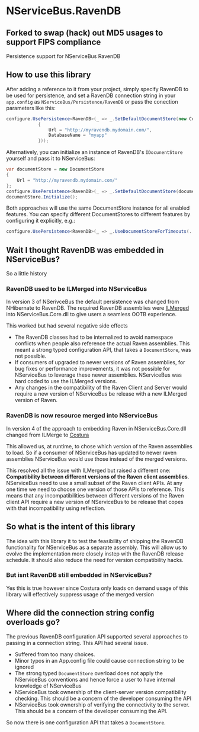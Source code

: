 NServiceBus.RavenDB
======================

## Forked to swap (hack) out MD5 usages to support FIPS compliance

Persistence support for NServiceBus RavenDB

## How to use this library

After adding a reference to it from your project, simply specify RavenDB to be used for persistence, and set a RavenDB connection string in your `app.config` as `NServiceBus/Persistence/RavenDB` or pass the conection parameters like this:

```csharp
configure.UsePersistence<RavenDB>(_ => _.SetDefaultDocumentStore(new ConnectionParameters
            {
                Url = "http://myravendb.mydomain.com/",
                DatabaseName = "myapp"
            }));
```

Alternatively, you can initialize an instance of RavenDB's `IDocunentStore` yourself and pass it to NServiceBus:

```csharp
var documentStore = new DocumentStore 
{ 
    Url = "http://myravendb.mydomain.com/" 
};
configure.UsePersistence<RavenDB>(_ => _.SetDefaultDocumentStore(documentStore));
documentStore.Initialize();
```

Both approaches will use the same DocumentStore instance for all enabled features. You can specify different DocumentStores to different features by configuring it explicitly, e.g.:

```csharp
configure.UsePersistence<RavenDB>(_ => _.UseDocumentStoreForTimeouts(...));
```

## Wait I thought RavenDB was embedded in NServiceBus?

So a little history

### RavenDB used to be ILMerged into NServiceBus

In version 3 of NSerivceBus the default persistence was changed from NHibernate to RavenDB. The required RavenDB assemblies were [ILMerged](http://research.microsoft.com/en-us/people/mbarnett/ilmerge.aspx) into NServiceBus.Core.dll to give users a seamless OOTB experience.

This worked but had several negative side effects

 * The RavenDB classes had to be internalized to avoid namespace conflicts when people also reference the actual Raven assemblies. This meant a strong typed configuration API, that takes a `DocumentStore`, was not possible.
 * If consumers of upgraded to newer versions of Raven assemblies, for bug fixes or performance improvements, it was not possible for NServiceBus to leverage these newer assemblies. NServiceBus was hard coded to use the ILMerged versions.
 * Any changes in the compatibility of the Raven Client and Server would require a new version of NServiceBus be release with a new ILMerged version of Raven.

### RavenDB is now resource merged into NServiceBus

In version 4 of the approach to embedding Raven in NServiceBus.Core.dll changed from ILMerge to [Costura](https://github.com/Fody/Costura) 

This allowed us, at runtime, to chose which version of the Raven assemblies to load. So if a consumer of NServiceBus has updated to newer raven assemblies NServiceBus would use those instead of the merged versions. 

This resolved all the issue with ILMerged but raised a different one:  **Compatibility between different versions of the Raven client assemblies**. NServiceBus need to use a small subset of the Raven client APIs. At any one time we need to choose one version of those APIs to reference. This means that any incompatibilities between different versions of the Raven client API require a new version of NServiceBus to be release that copes with that incompatibility using reflection.  

## So what is the intent of this library

The idea with this library it to test the feasibility of shipping the RavenDB functionality for NServiceBus as a separate assembly. This will allow us to evolve the implementation more closely instep with the RavenDB release schedule. It should also reduce the need for version compatibility hacks.

### But isnt RavenDB still embedded in NServiceBus?

Yes this is true however since Costura only loads on demand usage of this library will effectively suppress usage of the merged version 

## Where did the connection string config overloads go?

The previous RavenDB configuration API supported several approaches to passing in a connection string. This API had several issue.

 * Suffered from too many choices.
 * Minor typos in an App.config file could cause connection string to be ignored
 * The strong typed `DocumentStore` overload does not apply the NServiceBus conventions and hence force a user to have internal knowledge of NServiceBus
 * NServiceBus took ownership of the client-server version compatibility checking. This should be a concern of the developer consuming the API
 * NServiceBus took ownership of verifying the connectivity to the server. This should be a concern of the developer consuming the API.
 
So now there is one configuration API that takes a `DocumentStore`.
